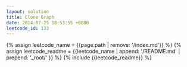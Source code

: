 ```yaml
---
layout: solution
title: Clone Graph
date: 2014-07-25 18:53:55 +0800
leetcode_id: 133
---
```

{% assign leetcode_name = {{page.path | remove: '/index.md'}}  %}
{% assign leetcode_readme = {{leetcode_name | append: '/README.md' | prepend: '_root/' }}  %}
{% include {{leetcode_readme}} %}
